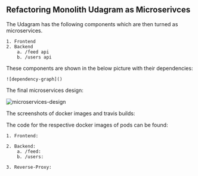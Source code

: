 ## Refactoring Monolith Udagram as Microserivces

The Udagram has the following components which are then turned as microservices.

    1. Frontend
    2. Backend
        a. /feed api
        b. /users api

These components are shown in the below picture with their dependencies:

    ![dependency-graph]()

The final microservices design:
  
 ![microservices-design]()

The screenshots of docker images and travis builds:
  
 []()

The code for the respective docker images of pods can be found:

    1. Frontend:

    2. Backend:
        a. /feed:
        b. /users:

    3. Reverse-Proxy:
